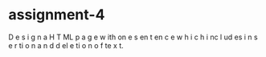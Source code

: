# assignment-4
D e s i g n a H T ML  p a g e w ith on e s en t en c e w h i c h i nc l ud es i n s e r ti o n a n d d el e ti o n  o f te x t.
